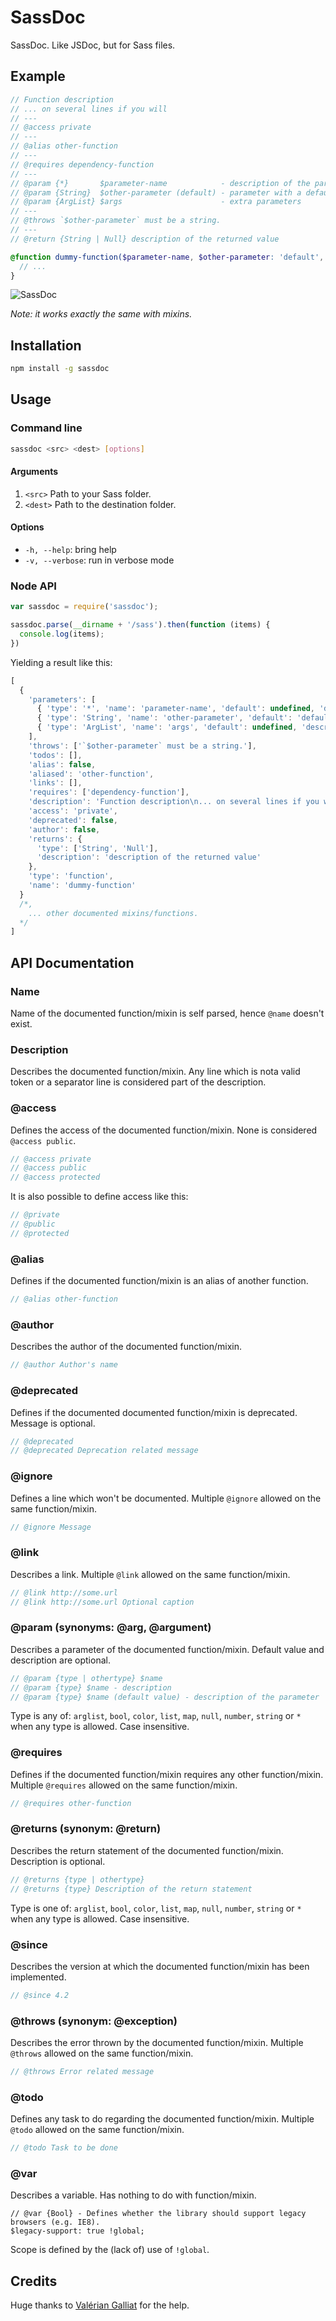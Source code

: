 # SassDoc

SassDoc. Like JSDoc, but for Sass files.

## Example

```scss
// Function description
// ... on several lines if you will
// ---
// @access private
// ---
// @alias other-function
// ---
// @requires dependency-function
// ---
// @param {*}       $parameter-name            - description of the parameter
// @param {String}  $other-parameter (default) - parameter with a default value
// @param {ArgList} $args                      - extra parameters
// ---
// @throws `$other-parameter` must be a string.
// ---
// @return {String | Null} description of the returned value

@function dummy-function($parameter-name, $other-parameter: 'default', $args...) {
  // ...
}
```

![SassDoc](http://i.imgur.com/GnNo4HB.png)

*Note: it works exactly the same with mixins.*

## Installation

```sh
npm install -g sassdoc
```

## Usage

### Command line

```sh
sassdoc <src> <dest> [options]
```

#### Arguments

1. `<src>` Path to your Sass folder.
1. `<dest>` Path to the destination folder.

#### Options

* `-h, --help`: bring help
* `-v, --verbose`: run in verbose mode

### Node API

```js
var sassdoc = require('sassdoc');

sassdoc.parse(__dirname + '/sass').then(function (items) {
  console.log(items);
})
```

Yielding a result like this:

```js
[
  {
    'parameters': [
      { 'type': '*', 'name': 'parameter-name', 'default': undefined, 'description': 'description of the parameter' },
      { 'type': 'String', 'name': 'other-parameter', 'default': 'default', 'description': 'parameter with a default value' },
      { 'type': 'ArgList', 'name': 'args', 'default': undefined, 'description': 'extra parameters' }
    ],
    'throws': ['`$other-parameter` must be a string.'],
    'todos': [],
    'alias': false,
    'aliased': 'other-function',
    'links': [],
    'requires': ['dependency-function'],
    'description': 'Function description\n... on several lines if you will',
    'access': 'private',
    'deprecated': false,
    'author': false,
    'returns': {
      'type': ['String', 'Null'],
      'description': 'description of the returned value'
    },
    'type': 'function',
    'name': 'dummy-function'
  }
  /*,
    ... other documented mixins/functions.
  */
]
```

## API Documentation

### Name

Name of the documented function/mixin is self parsed, hence `@name` doesn't exist.

### Description

Describes the documented function/mixin. Any line which is nota valid token or a separator line is considered part of the description.

### @access

Defines the access of the documented function/mixin. None is considered `@access public`.

```scss
// @access private
// @access public
// @access protected
```

It is also possible to define access like this:

```scss
// @private
// @public
// @protected
```

### @alias

Defines if the documented function/mixin is an alias of another function.

```scss
// @alias other-function
```

### @author

Describes the author of the documented function/mixin.

```scss
// @author Author's name
```

### @deprecated

Defines if the documented documented function/mixin is deprecated. Message is optional.

```scss
// @deprecated
// @deprecated Deprecation related message
```

### @ignore

Defines a line which won't be documented. Multiple `@ignore` allowed on the same function/mixin.

```scss
// @ignore Message
```

### @link

Describes a link. Multiple `@link` allowed on the same function/mixin.

```scss
// @link http://some.url
// @link http://some.url Optional caption
```

### @param (synonyms: @arg, @argument)

Describes a parameter of the documented function/mixin. Default value and description are optional.

```scss
// @param {type | othertype} $name
// @param {type} $name - description
// @param {type} $name (default value) - description of the parameter
```

Type is any of: `arglist`, `bool`, `color`, `list`, `map`, `null`, `number`, `string` or `*` when any type is allowed. Case insensitive.

### @requires

Defines if the documented function/mixin requires any other function/mixin. Multiple `@requires` allowed on the same function/mixin.

```scss
// @requires other-function
```

### @returns (synonym: @return)

Describes the return statement of the documented function/mixin. Description is optional.

```scss
// @returns {type | othertype}
// @returns {type} Description of the return statement
```

Type is one of: `arglist`, `bool`, `color`, `list`, `map`, `null`, `number`, `string` or `*` when any type is allowed. Case insensitive.

### @since

Describes the version at which the documented function/mixin has been implemented.

```scss
// @since 4.2
```

### @throws (synonym: @exception)

Describes the error thrown by the documented function/mixin. Multiple `@throws` allowed on the same function/mixin.

```scss
// @throws Error related message
```

### @todo

Defines any task to do regarding the documented function/mixin. Multiple `@todo` allowed on the same function/mixin.

```scss
// @todo Task to be done
```

### @var

Describes a variable. Has nothing to do with function/mixin. 

```
// @var {Bool} - Defines whether the library should support legacy browsers (e.g. IE8).
$legacy-support: true !global;
```

Scope is defined by the (lack of) use of `!global`. 

## Credits

Huge thanks to [Valérian Galliat](https://twitter.com/valeriangalliat) for the help.